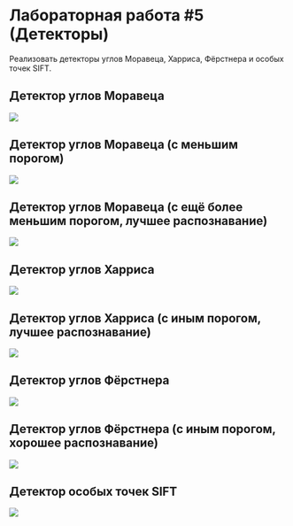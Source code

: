 # Лабораторная работа #5 (Детекторы)

Реализовать детекторы углов Моравеца, Харриса, Фёрстнера и особых точек SIFT.

## Детектор углов Моравеца
![](https://github.com/beryanow/computer_vision_labs/blob/master/Lab_5%20(Detectors)/screenshots/Снимок%20экрана%202020-10-20%20в%2013.55.36.png?raw=true)

## Детектор углов Моравеца (с меньшим порогом)
![](https://github.com/beryanow/computer_vision_labs/blob/master/Lab_5%20(Detectors)/screenshots/Снимок%20экрана%202020-10-20%20в%2013.56.20.png?raw=true)

## Детектор углов Моравеца (с ещё более меньшим порогом, лучшее распознавание)
![](https://github.com/beryanow/computer_vision_labs/blob/master/Lab_5%20(Detectors)/screenshots/Снимок%20экрана%202020-10-20%20в%2013.59.22.png?raw=true)

## Детектор углов Харриса
![](https://github.com/beryanow/computer_vision_labs/blob/master/Lab_5%20(Detectors)/screenshots/Снимок%20экрана%202020-10-20%20в%2013.59.43.png?raw=true)

## Детектор углов Харриса (с иным порогом, лучшее распознавание)
![](https://github.com/beryanow/computer_vision_labs/blob/master/Lab_5%20(Detectors)/screenshots/Снимок%20экрана%202020-10-20%20в%2013.59.56.png?raw=true)

## Детектор углов Фёрстнера
![](https://github.com/beryanow/computer_vision_labs/blob/master/Lab_5%20(Detectors)/screenshots/Снимок%20экрана%202020-10-20%20в%2014.00.30.png?raw=true)

## Детектор углов Фёрстнера (с иным порогом, хорошее распознавание)
![](https://github.com/beryanow/computer_vision_labs/blob/master/Lab_5%20(Detectors)/screenshots/Снимок%20экрана%202020-10-20%20в%2014.01.09.png?raw=true)

## Детектор особых точек SIFT
![](https://github.com/beryanow/computer_vision_labs/blob/master/Lab_5%20(Detectors)/screenshots/Снимок%20экрана%202020-10-20%20в%2013.54.35.png?raw=true)
